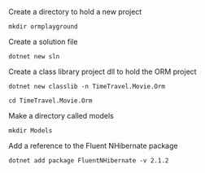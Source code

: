 

Create a directory to hold a new project
```
mkdir ormplayground
```

Create a solution file
```
dotnet new sln
```

Create a class library project dll to hold the ORM project
```
dotnet new classlib -n TimeTravel.Movie.Orm
```

```
cd TimeTravel.Movie.Orm
```

Make a directory called models
```
mkdir Models
```

Add a reference to the Fluent NHibernate package
``` 
dotnet add package FluentNHibernate -v 2.1.2
```
